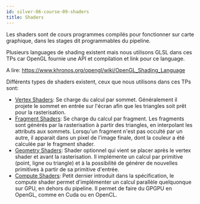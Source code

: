 ```yaml
---
id: silver-06-course-09-shaders
title: Shaders
---
```


Les shaders sont de cours programmes compilés pour fonctionner sur carte graphique, dans les stages dit programmables du pipeline.

Plusieurs languages de shading existent mais nous utilisons GLSL dans ces TPs car OpenGL fournie une API et compilation et link pour ce language.

A lire: https://www.khronos.org/opengl/wiki/OpenGL_Shading_Language

Différents types de shaders existent, ceux que nous utilisons dans ces TPs sont:

- [Vertex Shaders](https://www.khronos.org/opengl/wiki/Vertex_Shader): Se charge du calcul par sommet. Généralement il projete le sommet en entrée sur l'écran afin que les triangles soit prêt pour la rasterisation.
- [Fragment Shaders](https://www.khronos.org/opengl/wiki/Fragment_Shader): Se charge du calcul par fragment. Les fragments sont générés par la rasterisation à partir des triangles, en interpolant les attributs aux sommets. Lorsqu'un fragment n'est pas occulté par un autre, il apparait dans un pixel de l'image finale, dont la couleur a été calculée par le fragment shader.
- [Geometry Shaders](https://www.khronos.org/opengl/wiki/Geometry_Shader): Shader optionnel qui vient se placer après le vertex shader et avant la rasterisation. Il implémente un calcul par primitive (point, ligne ou triangle) et à la possibilité de générer de nouvelles primitives à partir de sa primitive d'entrée.
- [Compute Shaders](https://www.khronos.org/opengl/wiki/Compute_Shader): Petit dernier introduit dans la spécification, le compute shader permet d'implémenter un calcul parallèle quelquonque sur GPU, en dehors du pipeline. Il permet de faire du GPGPU en OpenGL, comme en Cuda ou en OpenCL.
